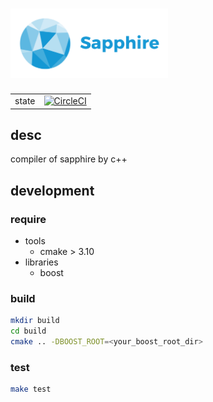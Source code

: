 # <img src="./assets/logo.svg" width="50%">

|||
|---|---|
state | [![CircleCI](https://circleci.com/gh/Angeart/sapphire-cpp/tree/master.svg?style=svg)](https://circleci.com/gh/Angeart/sapphire-cpp/tree/master)

## desc
compiler of sapphire by c++


## development

### require
* tools
    * cmake > 3.10
* libraries
    * boost

### build
```bash
mkdir build
cd build
cmake .. -DBOOST_ROOT=<your_boost_root_dir>
```

### test
```bash
make test
```
